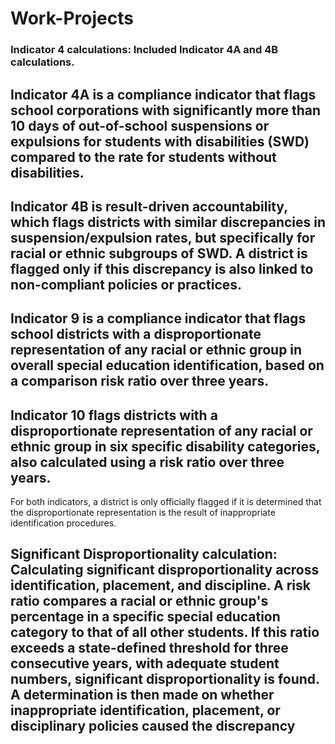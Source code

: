 # Work-Projects
### Indicator 4 calculations: Included Indicator 4A and 4B calculations.
## Indicator 4A is a compliance indicator that flags school corporations with significantly more than 10 days of out-of-school suspensions or expulsions for students with disabilities (SWD) compared to the rate for students without disabilities.
## Indicator 4B is result-driven accountability, which flags districts with similar discrepancies in suspension/expulsion rates, but specifically for racial or ethnic subgroups of SWD. A district is flagged only if this discrepancy is also linked to non-compliant policies or practices.
## Indicator 9 is a compliance indicator that flags school districts with a disproportionate representation of any racial or ethnic group in overall special education identification, based on a comparison risk ratio over three years. 
## Indicator 10 flags districts with a disproportionate representation of any racial or ethnic group in six specific disability categories, also calculated using a risk ratio over three years. 
For both indicators, a district is only officially flagged if it is determined that the disproportionate representation is the result of inappropriate identification procedures. 
## Significant Disproportionality calculation: Calculating significant disproportionality across identification, placement, and discipline. A risk ratio compares a racial or ethnic group's percentage in a specific special education category to that of all other students. If this ratio exceeds a state-defined threshold for three consecutive years, with adequate student numbers, significant disproportionality is found. A determination is then made on whether inappropriate identification, placement, or disciplinary policies caused the discrepancy

